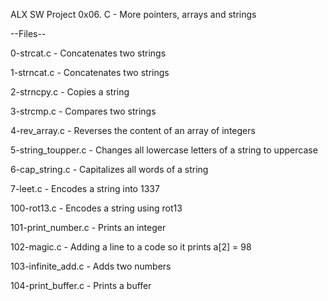 ALX SW Project 0x06. C - More pointers, arrays and strings

--Files--

0-strcat.c - Concatenates two strings

1-strncat.c - Concatenates two strings

2-strncpy.c - Copies a string

3-strcmp.c - Compares two strings

4-rev_array.c - Reverses the content of an array of integers

5-string_toupper.c - Changes all lowercase letters of a string to uppercase

6-cap_string.c - Capitalizes all words of a string

7-leet.c - Encodes a string into 1337

100-rot13.c - Encodes a string using rot13

101-print_number.c - Prints an integer

102-magic.c - Adding a line to a code so it prints a[2] = 98

103-infinite_add.c - Adds two numbers

104-print_buffer.c - Prints a buffer
